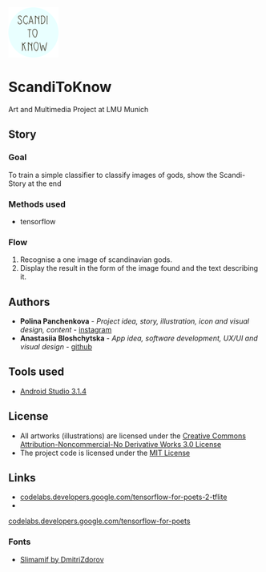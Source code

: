 <img src="https://github.com/bloshchytska/ScandiToKnow/raw/master/app/src/main/res/drawable/ic_launcher_scandi.png" width="100" height="100"/>

# ScandiToKnow
Art and Multimedia Project at LMU Munich

## Story

### Goal
To train a simple classifier to classify images of gods, show the Scandi-Story at the end

### Methods used
* tensorflow

### Flow

1. Recognise a one image of scandinavian gods.
2. Display the result in the form of the image found and the text describing it.

## Authors

* **Polina Panchenkova** - *Project idea, story, illustration, icon and visual design, content* - [instagram](https://www.instagram.com/polina_panchenkova/)
* **Anastasiia Bloshchytska** - *App idea, software development, UX/UI and visual design* - [github](https://github.com/bloshchytska)

## Tools used

* [Android Studio 3.1.4](https://developer.android.com/)

## License

* All artworks (illustrations) are licensed under the [Creative Commons Attribution-Noncommercial-No Derivative Works 3.0 License](https://creativecommons.org/licenses/by-nc-nd/3.0/)
* The project code is licensed under the [MIT License](https://opensource.org/licenses/MIT)

## Links

* [codelabs.developers.google.com/tensorflow-for-poets-2-tflite](https://codelabs.developers.google.com/codelabs/tensorflow-for-poets-2-tflite/#0)
*
[codelabs.developers.google.com/tensorflow-for-poets](https://codelabs.developers.google.com/codelabs/tensorflow-for-poets/#1)

### Fonts
* [Slimamif by DmitriZdorov](https://www.fonts-online.ru/font/Slimamif)
